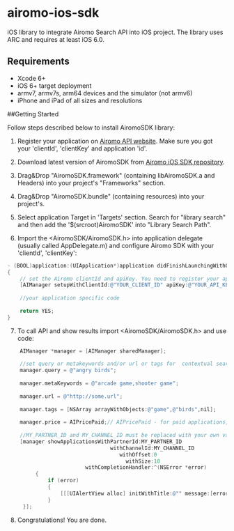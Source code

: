 airomo-ios-sdk
===============

iOS library to integrate Airomo Search API into iOS project. The library uses ARC and requires at least iOS 6.0.



## Requirements

* Xcode 6+
* iOS 6+ target deployment
* armv7, armv7s, arm64 devices and the simulator (not armv6)
* iPhone and iPad of all sizes and resolutions


##Getting Started

Follow steps described below to install AiromoSDK library:

1. Register your application on [Airomo API website](http://www.airomo.com/apps/). Make sure you got your 'clientId', 'clientKey' and application 'id'.

2. Download latest version of AiromoSDK from [Airomo iOS SDK repository](http://www.airomo.com/apps/).

3. Drag&Drop "AiromoSDK.framework" (containing libAiromoSDK.a and Headers) into your project's "Frameworks" section.

4. Drag&Drop "AiromoSDK.bundle" (containing resources) into your project's.

5. Select application Target in 'Targets' section. Search for "library search" and then add the '$(srcroot)AiromoSDK' into "Library Search Path". 

6. Import the <AiromoSDK/AiromoSDK.h> into application delegate (usually called AppDelegate.m) and configure Airomo SDK with your 'clientId', 'clientKey':

``` objective-c
- (BOOL)application:(UIApplication*)application didFinishLaunchingWithOptions:(NSDictionary*)launchOptions 
{
	// set the Airomo clientId and apiKey. You need to register your app here: http://www.airomo.com/apps/
	[AIManager setupWithClientId:@"YOUR_CLIENT_ID" apiKey:@"YOUR_API_KEY"];
	
	//your application specific code
    
    return YES;	
}
```
7. To call API and show results import <AiromoSDK/AiromoSDK.h> and use code:

``` objective-c
	AIManager *manager = [AIManager sharedManager];
	
	//set query or metakeywords and/or url or tags for  contextual search 
	manager.query = @"angry birds";
	
	manager.metaKeywords = @"arcade game,shooter game";
	
	manager.url = @"http://some.url";
	
	manager.tags = [NSArray arrayWithObjects:@"game",@"birds",nil];
	
	manager.price = AIPricePaid;// AIPricePaid - for paid applications, AIPriceFree - for free applications, don't set this property for both paid and free applications
	
	//MY_PARTNER_ID and MY_CHANNEL_ID must be replaced with your own values
	[manager showApplicationsWithPartnerId:MY_PARTNER_ID
                                 withChannelId:MY_CHANNEL_ID
                                    withOffset:0
                                      withSize:10
                         withCompletionHandler:^(NSError *error)
         {
             if (error) 
             {
                 [[[UIAlertView alloc] initWithTitle:@"" message:[error localizedDescription] delegate:nil cancelButtonTitle:@"OK" otherButtonTitles:nil] show];
             }
     }];
```    
8. Congratulations! You are done.